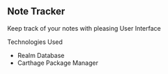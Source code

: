 <h2>Note Tracker</h2>

<p>Keep track of your notes with pleasing User Interface</p>

<p>Technologies Used</p>

<ul>
  <li>Realm Database</li>
  <li>Carthage Package Manager</li>
</ul>
